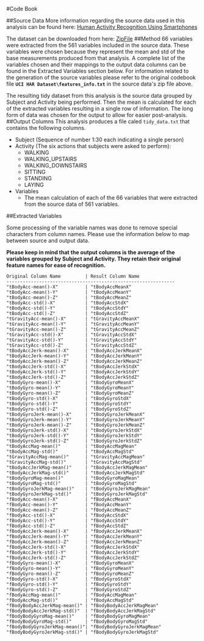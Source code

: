 #Code Book

##Source Data
More information regarding the source data used in this analysis can be found here: [Human Activity Recognition Using Smartphones](http://archive.ics.uci.edu/ml/datasets/Human+Activity+Recognition+Using+Smartphones)

The dataset can be downloaded from here: [ZipFile](https://d396qusza40orc.cloudfront.net/getdata%2Fprojectfiles%2FUCI%20HAR%20Dataset.zip)
##Method
66 variables were extracted from the 561 variables included in the source data. These variables were chosen because they represent the mean and std of the base measurements produced from that analysis. A complete list of the variables chosen and their mappings to the output data columns can be found in the Extracted Variables section below. For information related to the generation of the source variables please refer to the original codebook file **`UCI HAR Dataset\features_info.txt`** in the source data's zip file above.

The resulting tidy dataset from this analysis is the source data grouped by Subject and Activity being performed. Then the mean is calculated for each of the extracted variables resulting in a single row of information. The long form of data was chosen for the output to allow for easier post-analysis.
##Output Columns
This analysis produces a file caled `tidy_data.txt` that contains the following columns.
- Subject (Sequence of number 1:30 each indicating a single person)
- Activity (The six actions that subjects were asked to perform): 
	- WALKING
	- WALKING_UPSTAIRS
	- WALKING_DOWNSTAIRS
	- SITTING
	- STANDING
	- LAYING
- Variables 
	- The mean calculation of each of the 66 variables that were extracted from the source data of 561 variables.
	
##Extracted Variables

Some processing of the variable names was done to remove special characters from column names. Please use the information below to map between source and output data. 

**Please keep in mind that the output columns is the average of the variables grouped by Subject and Activity. They retain their original feature names for ease of recognition.**
```
Original Column Name         | Result Column Name
--------------------------------------------------------------
"tBodyAcc-mean()-X"          | "tBodyAccMeanX" 
"tBodyAcc-mean()-Y"          | "tBodyAccMeanY" 
"tBodyAcc-mean()-Z"          | "tBodyAccMeanZ" 
"tBodyAcc-std()-X"           | "tBodyAccStdX" 
"tBodyAcc-std()-Y"           | "tBodyAccStdY" 
"tBodyAcc-std()-Z"           | "tBodyAccStdZ" 
"tGravityAcc-mean()-X"       | "tGravityAccMeanX" 
"tGravityAcc-mean()-Y"       | "tGravityAccMeanY" 
"tGravityAcc-mean()-Z"       | "tGravityAccMeanZ" 
"tGravityAcc-std()-X"        | "tGravityAccStdX" 
"tGravityAcc-std()-Y"        | "tGravityAccStdY" 
"tGravityAcc-std()-Z"        | "tGravityAccStdZ" 
"tBodyAccJerk-mean()-X"      | "tBodyAccJerkMeanX" 
"tBodyAccJerk-mean()-Y"      | "tBodyAccJerkMeanY" 
"tBodyAccJerk-mean()-Z"      | "tBodyAccJerkMeanZ" 
"tBodyAccJerk-std()-X"       | "tBodyAccJerkStdX" 
"tBodyAccJerk-std()-Y"       | "tBodyAccJerkStdY" 
"tBodyAccJerk-std()-Z"       | "tBodyAccJerkStdZ" 
"tBodyGyro-mean()-X"         | "tBodyGyroMeanX" 
"tBodyGyro-mean()-Y"         | "tBodyGyroMeanY" 
"tBodyGyro-mean()-Z"         | "tBodyGyroMeanZ" 
"tBodyGyro-std()-X"          | "tBodyGyroStdX" 
"tBodyGyro-std()-Y"          | "tBodyGyroStdY" 
"tBodyGyro-std()-Z"          | "tBodyGyroStdZ" 
"tBodyGyroJerk-mean()-X"     | "tBodyGyroJerkMeanX" 
"tBodyGyroJerk-mean()-Y"     | "tBodyGyroJerkMeanY" 
"tBodyGyroJerk-mean()-Z"     | "tBodyGyroJerkMeanZ" 
"tBodyGyroJerk-std()-X"      | "tBodyGyroJerkStdX" 
"tBodyGyroJerk-std()-Y"      | "tBodyGyroJerkStdY" 
"tBodyGyroJerk-std()-Z"      | "tBodyGyroJerkStdZ" 
"tBodyAccMag-mean()"         | "tBodyAccMagMean" 
"tBodyAccMag-std()"          | "tBodyAccMagStd" 
"tGravityAccMag-mean()"      | "tGravityAccMagMean" 
"tGravityAccMag-std()"       | "tGravityAccMagStd" 
"tBodyAccJerkMag-mean()"     | "tBodyAccJerkMagMean" 
"tBodyAccJerkMag-std()"      | "tBodyAccJerkMagStd" 
"tBodyGyroMag-mean()"        | "tBodyGyroMagMean" 
"tBodyGyroMag-std()"         | "tBodyGyroMagStd" 
"tBodyGyroJerkMag-mean()"    | "tBodyGyroJerkMagMean" 
"tBodyGyroJerkMag-std()"     | "tBodyGyroJerkMagStd" 
"fBodyAcc-mean()-X"          | "fBodyAccMeanX" 
"fBodyAcc-mean()-Y"          | "fBodyAccMeanY" 
"fBodyAcc-mean()-Z"          | "fBodyAccMeanZ" 
"fBodyAcc-std()-X"           | "fBodyAccStdX" 
"fBodyAcc-std()-Y"           | "fBodyAccStdY" 
"fBodyAcc-std()-Z"           | "fBodyAccStdZ" 
"fBodyAccJerk-mean()-X"      | "fBodyAccJerkMeanX" 
"fBodyAccJerk-mean()-Y"      | "fBodyAccJerkMeanY" 
"fBodyAccJerk-mean()-Z"      | "fBodyAccJerkMeanZ" 
"fBodyAccJerk-std()-X"       | "fBodyAccJerkStdX" 
"fBodyAccJerk-std()-Y"       | "fBodyAccJerkStdY" 
"fBodyAccJerk-std()-Z"       | "fBodyAccJerkStdZ" 
"fBodyGyro-mean()-X"         | "fBodyGyroMeanX" 
"fBodyGyro-mean()-Y"         | "fBodyGyroMeanY" 
"fBodyGyro-mean()-Z"         | "fBodyGyroMeanZ" 
"fBodyGyro-std()-X"          | "fBodyGyroStdX" 
"fBodyGyro-std()-Y"          | "fBodyGyroStdY" 
"fBodyGyro-std()-Z"          | "fBodyGyroStdZ" 
"fBodyAccMag-mean()"         | "fBodyAccMagMean" 
"fBodyAccMag-std()"          | "fBodyAccMagStd" 
"fBodyBodyAccJerkMag-mean()" | "fBodyBodyAccJerkMagMean" 
"fBodyBodyAccJerkMag-std()"  | "fBodyBodyAccJerkMagStd" 
"fBodyBodyGyroMag-mean()"    | "fBodyBodyGyroMagMean" 
"fBodyBodyGyroMag-std()"     | "fBodyBodyGyroMagStd" 
"fBodyBodyGyroJerkMag-mean()"| "fBodyBodyGyroJerkMagMean" 
"fBodyBodyGyroJerkMag-std()" | "fBodyBodyGyroJerkMagStd"
```